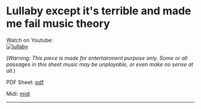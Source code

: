 # **Lullaby except it's terrible and made me fail music theory**      
              
Watch on Youtube:           
[![lullaby](http://img.youtube.com/vi/LYKeSbYpoQg/0.jpg)](http://www.youtube.com/watch?v=LYKeSbYpoQg)           
              
(*Warning: This piece is made for entertainment purpose only. Some or all passages in this sheet music may be unplayable, or even make no sense at all.*) 
              
PDF Sheet: [pdf](pdf/lullaby.pdf)         
              
Midi: [midi](midi/lullaby.mid)            
              
-----         
